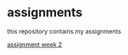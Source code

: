 # assignments
this repository contains my assignments

[assignment week 2](https://github.com/jorrit2522/assignments/blob/master/Assignment_week_2%20(1).ipynb)

